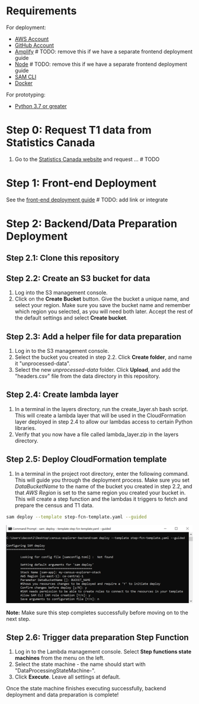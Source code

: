 # Requirements
For deployment:
* [AWS Account](https://aws.amazon.com/account/)
* [GitHub Account](https://github.com/)
* [Amplify](https://aws-amplify.github.io/docs/cli-toolchain/quickstart#quickstart) # TODO: remove this if we have a separate frontend deployment guide
* [Node](https://nodejs.org/en/download/) # TODO: remove this if we have a separate frontend deployment guide
* [SAM CLI](https://docs.aws.amazon.com/serverless-application-model/latest/developerguide/serverless-sam-cli-install.html)
* [Docker](https://docs.docker.com/install/)

For prototyping:
* [Python 3.7 or greater](https://realpython.com/installing-python/) 

# Step 0: Request T1 data from Statistics Canada
1. Go to the [Statistics Canada website]() and request ... # TODO

# Step 1: Front-end Deployment
See the [front-end deployment guide]() # TODO: add link or integrate

# Step 2: Backend/Data Preparation Deployment
## Step 2.1: Clone this repository
## Step 2.2: Create an S3 bucket for data
1. Log into the S3 management console.
2. Click on the **Create Bucket** button.  Give the bucket a unique name, and select your region.  Make sure you save the bucket name and remember which region you selected, as you will need both later.  Accept the rest of the default settings and select **Create bucket**.

## Step 2.3: Add a helper file for data preparation
1. Log in to the S3 management console.
2. Select the bucket you created in step 2.2.  Click **Create folder**, and name it "unprocessed-data".
3. Select the new *unprocessed-data* folder.  Click **Upload**, and add the "headers.csv" file from the data directory in this repository.

## Step 2.4: Create lambda layer
1. In a terminal in the layers directory, run the create_layer.sh bash script.  This will create a lambda layer that will be used in the CloudFormation layer deployed in step 2.4 to allow our lambdas access to certain Python libraries.
2. Verify that you now have a file called lambda_layer.zip in the layers directory.

## Step 2.5: Deploy CloudFormation template
1. In a terminal in the project root directory, enter the following command.  This will guide you through the deployment process.  Make sure you set *DataBucketName* to the name of the bucket you created in step 2.2, and that *AWS Region* is set to the same region you created your bucket in.  This will create a step function and the lambdas it triggers to fetch and prepare the census and T1 data.
```bash
sam deploy --template step-fcn-template.yaml --guided
```
<img src="../images/step2.5.png">

**Note:** Make sure this step completes successfully before moving on to the next step.

## Step 2.6: Trigger data preparation Step Function
1. Log in to the Lambda management console.  Select **Step functions state machines** from the menu on the left.
2. Select the state machine - the name should start with "DataProcessingStateMachine-".
3. Click **Execute**.  Leave all settings at default.

Once the state machine finishes executing successfully, backend deployment and data preparation is complete!